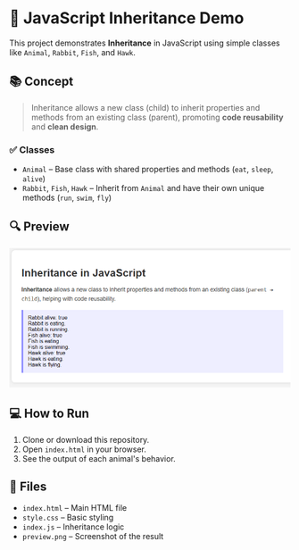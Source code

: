 # 🐾 JavaScript Inheritance Demo

This project demonstrates **Inheritance** in JavaScript using simple classes like `Animal`, `Rabbit`, `Fish`, and `Hawk`.

## 📚 Concept

> Inheritance allows a new class (child) to inherit properties and methods from an existing class (parent), promoting **code reusability** and **clean design**.

### ✅ Classes

- `Animal` – Base class with shared properties and methods (`eat`, `sleep`, `alive`)
- `Rabbit`, `Fish`, `Hawk` – Inherit from `Animal` and have their own unique methods (`run`, `swim`, `fly`)

## 🔍 Preview

![Preview Screenshot](image.png)

## 💻 How to Run

1. Clone or download this repository.
2. Open `index.html` in your browser.
3. See the output of each animal's behavior.

## 📁 Files

- `index.html` – Main HTML file
- `style.css` – Basic styling
- `index.js` – Inheritance logic
- `preview.png` – Screenshot of the result


